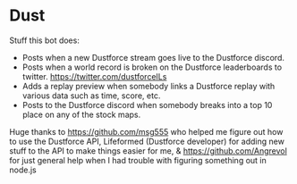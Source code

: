 # Dust
Stuff this bot does:
* Posts when a new Dustforce stream goes live to the Dustforce discord.
* Posts when a world record is broken on the Dustforce leaderboards to twitter. https://twitter.com/dustforceILs
* Adds a replay preview when somebody links a Dustforce replay with various data such as time, score, etc.
* Posts to the Dustforce discord when somebody breaks into a top 10 place on any of the stock maps.

Huge thanks to https://github.com/msg555 who helped me figure out how to use the Dustforce API, Lifeformed (Dustforce developer) for adding new stuff to the API to make things easier for me, & https://github.com/Angrevol for just general help when I had trouble with figuring something out in node.js
